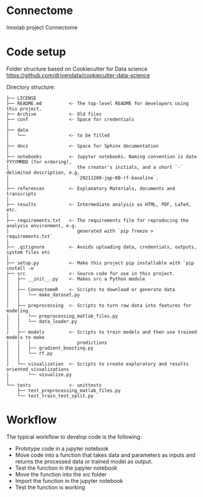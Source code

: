 # Connectome

Innolab project Connectome


# Code setup
Folder structure based on Cookiecutter for Data science https://github.com/drivendata/cookiecutter-data-science

Directory structure:

```
├── LICENSE
├── README.md          <- The top-level README for developers using this project.
├── Archive            <- Old files
├── conf               <- Space for credentials
│
├── data
│   └──                <- to be filled
│
├── docs               <- Space for Sphinx documentation
│
├── notebooks          <- Jupyter notebooks. Naming convention is date YYYYMMDD (for ordering),
│                         the creator's initials, and a short `-` delimited description, e.g.
│                         `20211208-jqp-KB-rf-baseline`.
│
├── references         <- Explanatory Materials, documents and transcripts
│
├── results            <- Intermediate analysis as HTML, PDF, LaTeX, etc.
│
├── requirements.txt   <- The requirements file for reproducing the analysis environment, e.g.
│                         generated with `pip freeze > requirements.txt`
│
├── .gitignore         <- Avoids uploading data, credentials, outputs, system files etc
│
├── setup.py           <- Make this project pip installable with `pip install -e`
├── src                <- Source code for use in this project.
│   ├── __init__.py    <- Makes src a Python module
│   │
│   ├── ConnectomeR    <- Scripts to download or generate data
│   │   └── make_dataset.py
│   │
│   ├── preprocessing  <- Scripts to turn raw data into features for modeling
│   │   └── preprocessing_matlab_files.py
│   │   └── data_loader.py
│   │
│   ├── models         <- Scripts to train models and then use trained models to make
│   │   │                 predictions
│   │   ├── gradient_boosting.py
│   │   └── rf.py
│   │
│   └── visualization  <- Scripts to create exploratory and results oriented visualizations
│       └── visualize.py
│
└── tests              <- unittests
    ├── test_preprocessing_matlab_files.py
    └── test_train_test_split.py  
```


# Workflow

The typical workflow to develop code is the following:

- Prototype code in a jupyter notebook
- Move code into a function that takes data and parameters as inputs and returns the processed data or trained model as output.
- Test the function in the jupyter notebook
- Move the function into the src folder
- Import the function in the jupyter notebook 
- Test the function is working
